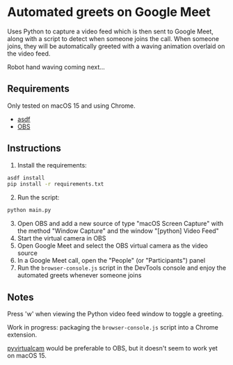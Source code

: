 # Automated greets on Google Meet

Uses Python to capture a video feed which is then sent to Google Meet, along with a script to detect when someone joins the call. When someone joins, they will be automatically greeted with a waving animation overlaid on the video feed.

Robot hand waving coming next...

## Requirements

Only tested on macOS 15 and using Chrome.

* [asdf](https://asdf-vm.com/)
* [OBS](https://obsproject.com/)

## Instructions

1. Install the requirements:
```bash
asdf install
pip install -r requirements.txt
```
2. Run the script:
```bash
python main.py
```
3. Open OBS and add a new source of type "macOS Screen Capture" with the method "Window Capture" and the window "[python] Video Feed"
4. Start the virtual camera in OBS
5. Open Google Meet and select the OBS virtual camera as the video source
6. In a Google Meet call, open the "People" (or "Participants") panel
7. Run the `browser-console.js` script in the DevTools console and enjoy the automated greets whenever someone joins

## Notes

Press 'w' when viewing the Python video feed window to toggle a greeting.

Work in progress: packaging the `browser-console.js` script into a Chrome extension.

[pyvirtualcam](https://pypi.org/project/pyvirtualcam/) would be preferable to OBS, but it doesn't seem to work yet on macOS 15.
